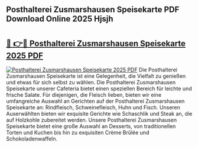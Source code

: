 ## Posthalterei Zusmarshausen Speisekarte PDF Download Online 2025 Hjsjh

# <h2><a href="http://gce7jx.nevu.top/?p=Posthalterei+Zusmarshausen+Speisekarte">🔗 👉🔴 Posthalterei Zusmarshausen Speisekarte 2025 PDF</a></h2>

[![Posthalterei Zusmarshausen Speisekarte 2025 PDF](https://i.imgur.com/dBaPXMq.png)](http://gce7jx.nevu.top/?p=Posthalterei+Zusmarshausen+Speisekarte)
Die Posthalterei Zusmarshausen Speisekarte ist eine Gelegenheit, die Vielfalt zu genießen und etwas für sich selbst zu wählen. Die Posthalterei Zusmarshausen Speisekarte unserer Cafeteria bietet einen speziellen Bereich für leichte und frische Salate. Für diejenigen, die Fleisch lieben, bieten wir eine umfangreiche Auswahl an Gerichten auf der Posthalterei Zusmarshausen Speisekarte an: Rindfleisch, Schweinefleisch, Huhn und Fisch. Unseren Auserwählten bieten wir exquisite Gerichte wie Schaschlik und Steak an, die auf Holzkohle zubereitet werden. Unsere Posthalterei Zusmarshausen Speisekarte bietet eine große Auswahl an Desserts, von traditionellen Torten und Kuchen bis hin zu exquisiten Crème Brûlée und Schokoladenwaffeln.
